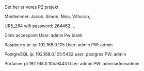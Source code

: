 Det her er vores P2 projekt

Medlemmer:
Jacob,
Simon,
Nina,
Vithuran,

UR5_264 wifi
password: 264462....    

Dlink accespoint
User:   admin
Pw      blank

Raspberry pi:
ip:     192.168.0.105
User:   admin
PW:     admin

PostgreSQL
ip:     192.168.0.105:5432
user:   postgres
PW:     admin

Portainer
pi      192.168.0.105:9443
User:   admin
PW:     adminadminadmin
